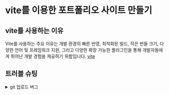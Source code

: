 # vite를 이용한 포트폴리오 사이트 만들기

## vite를 사용하는 이유
Vite를 사용하는 주요 이유는 개발 환경의 빠른 반영, 최적화된 빌드, 작은 번들 크기, 다양한 언어 및 프레임워크 지원, 그리고 다양한 확장 가능한 플러그인을 통해 개발자들에게 뛰어난 개발 경험을 제공하기 위함입니다.
[vite](https://ko.vitejs.dev/guide)



## 트러블 슈팅
<details>
<summary>git 업로드 버그</summary>
권한으로 인한 업로드 버그 현상이 생김 > 해결방법
</details>